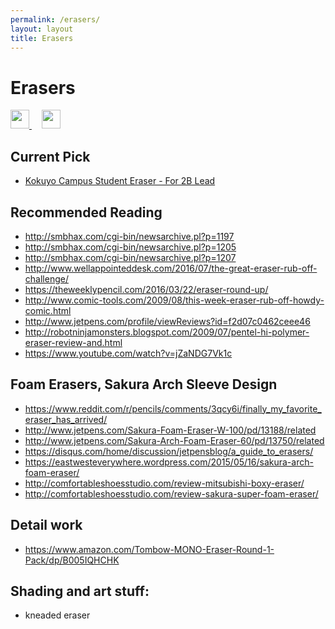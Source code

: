 ```yaml
---
permalink: /erasers/
layout: layout
title: Erasers
---
```


<div class="center">

   <h1>Erasers</h1>
   
   <a href="https://github.com/StevenTammen/steventammen.github.io/edit/master/pages/erasers.md" target="_blank">
     <img src="https://steventammen.github.io/assets/images/GitHub.png" height="30" width="30">
   </a> &nbsp; &nbsp;
   
   <a href="http://prose.io/#StevenTammen/steventammen.github.io/edit/master/pages/erasers.md" target="_blank">
     <img src="https://steventammen.github.io/assets/images/Prose.png" height="30" width="30">
   </a>
   
</div>

## Current Pick

- [Kokuyo Campus Student Eraser - For 2B Lead](https://www.amazon.com/Kokuyo-Campus-Student-Eraser-Lead/dp/B004ISOZ92/)

## Recommended Reading

- <http://smbhax.com/cgi-bin/newsarchive.pl?p=1197>
- <http://smbhax.com/cgi-bin/newsarchive.pl?p=1205>
- <http://smbhax.com/cgi-bin/newsarchive.pl?p=1207>
- <http://www.wellappointeddesk.com/2016/07/the-great-eraser-rub-off-challenge/>
- <https://theweeklypencil.com/2016/03/22/eraser-round-up/>
- <http://www.comic-tools.com/2009/08/this-week-eraser-rub-off-howdy-comic.html>
- <http://www.jetpens.com/profile/viewReviews?id=f2d07c0462ceee46>
- <http://robotninjamonsters.blogspot.com/2009/07/pentel-hi-polymer-eraser-review-and.html>
- <https://www.youtube.com/watch?v=jZaNDG7Vk1c>

## Foam Erasers, Sakura Arch Sleeve Design

- <https://www.reddit.com/r/pencils/comments/3qcy6i/finally_my_favorite_eraser_has_arrived/>
- <http://www.jetpens.com/Sakura-Foam-Eraser-W-100/pd/13188/related>
- <http://www.jetpens.com/Sakura-Arch-Foam-Eraser-60/pd/13750/related>
- <https://disqus.com/home/discussion/jetpensblog/a_guide_to_erasers/>
- <https://eastwesteverywhere.wordpress.com/2015/05/16/sakura-arch-foam-eraser/>
- <http://comfortableshoesstudio.com/review-mitsubishi-boxy-eraser/>
- <http://comfortableshoesstudio.com/review-sakura-super-foam-eraser/>

## Detail work

- <https://www.amazon.com/Tombow-MONO-Eraser-Round-1-Pack/dp/B005IQHCHK>

## Shading and art stuff:

- kneaded eraser
